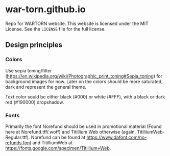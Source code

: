 # war-torn.github.io

Repo for WARTORN website. This website is licensed under the MIT License. See the `LICENSE` file for the full license.

## Design principles

### Colors

Use sepia toning/filter (https://en.wikipedia.org/wiki/Photographic_print_toning#Sepia_toning) for background images for now. Later on the colors should be more saturated, dark and represent the general theme.

Text color sould be either black (#000) or white (#FFF), with a black or dark red (#190000) dropshadow.

### Fonts

Primarily the font Norefund should be used in promotional material (Found here at Norefund.tff/.woff) and Titillium Web otherwise (again, TitilliumWeb-Regular.ttf). Norefund can be found at https://www.dafont.com/no-refunds.font and TitilliumWeb at https://fonts.google.com/specimen/Titillium+Web.